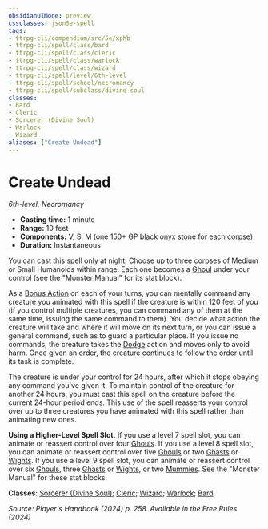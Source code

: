 ```yaml
---
obsidianUIMode: preview
cssclasses: json5e-spell
tags:
- ttrpg-cli/compendium/src/5e/xphb
- ttrpg-cli/spell/class/bard
- ttrpg-cli/spell/class/cleric
- ttrpg-cli/spell/class/warlock
- ttrpg-cli/spell/class/wizard
- ttrpg-cli/spell/level/6th-level
- ttrpg-cli/spell/school/necromancy
- ttrpg-cli/spell/subclass/divine-soul
classes:
- Bard
- Cleric
- Sorcerer (Divine Soul)
- Warlock
- Wizard
aliases: ["Create Undead"]
---
```

# Create Undead
*6th-level, Necromancy*  


- **Casting time:** 1 minute
- **Range:** 10 feet
- **Components:** V, S, M (one 150+ GP black onyx stone for each corpse)
- **Duration:** Instantaneous

You can cast this spell only at night. Choose up to three corpses of Medium or Small Humanoids within range. Each one becomes a [Ghoul](2-Mechanics/CLI/bestiary/undead/ghoul-xmm.md) under your control (see the "Monster Manual" for its stat block).

As a [Bonus Action](2-Mechanics/CLI/rules/variant-rules/bonus-action-xphb.md) on each of your turns, you can mentally command any creature you animated with this spell if the creature is within 120 feet of you (if you control multiple creatures, you can command any of them at the same time, issuing the same command to them). You decide what action the creature will take and where it will move on its next turn, or you can issue a general command, such as to guard a particular place. If you issue no commands, the creature takes the [Dodge](2-Mechanics/CLI/rules/actions.md#Dodge) action and moves only to avoid harm. Once given an order, the creature continues to follow the order until its task is complete.

The creature is under your control for 24 hours, after which it stops obeying any command you've given it. To maintain control of the creature for another 24 hours, you must cast this spell on the creature before the current 24-hour period ends. This use of the spell reasserts your control over up to three creatures you have animated with this spell rather than animating new ones.

**Using a Higher-Level Spell Slot.** If you use a level 7 spell slot, you can animate or reassert control over four [Ghouls](2-Mechanics/CLI/bestiary/undead/ghoul-xmm.md). If you use a level 8 spell slot, you can animate or reassert control over five [Ghouls](2-Mechanics/CLI/bestiary/undead/ghoul-xmm.md) or two [Ghasts](2-Mechanics/CLI/bestiary/undead/ghast-xmm.md) or [Wights](2-Mechanics/CLI/bestiary/undead/wight-xmm.md). If you use a level 9 spell slot, you can animate or reassert control over six [Ghouls](2-Mechanics/CLI/bestiary/undead/ghoul-xmm.md), three [Ghasts](2-Mechanics/CLI/bestiary/undead/ghast-xmm.md) or [Wights](2-Mechanics/CLI/bestiary/undead/wight-xmm.md), or two [Mummies](2-Mechanics/CLI/bestiary/undead/mummy-xmm.md). See the "Monster Manual" for these stat blocks.

**Classes**: [Sorcerer (Divine Soul)](2-Mechanics/CLI/lists/list-spells-classes-sorcerer-xphb-divine-soul-xge.md "subclass=XGE;class=XPHB"); [Cleric](2-Mechanics/CLI/lists/list-spells-classes-cleric.md); [Wizard](2-Mechanics/CLI/lists/list-spells-classes-wizard.md); [Warlock](2-Mechanics/CLI/lists/list-spells-classes-warlock.md); [Bard](2-Mechanics/CLI/lists/list-spells-classes-bard.md)

*Source: Player's Handbook (2024) p. 258. Available in the Free Rules (2024)*